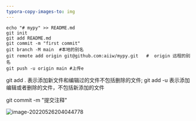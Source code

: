 ```yaml
---
typora-copy-images-to: img
---
```


```
echo "# mypy" >> README.md
git init
git add README.md
git commit -m "first commit"
git branch -M main  #本地的别名
git remote add origin git@github.com:aiiw/mypy.git   #  origin 远程的别名
git push -u origin main #上传e
```

git add . 表示添加新文件和编辑过的文件不包括删除的文件; git add -u 表示添加编辑或者删除的文件，不包括新添加的文件

git commit -m "提交注释"







![image-20220526204044778](https://gitee.com/aiiw/images/raw/master/img/image-20220526204044778.png)
